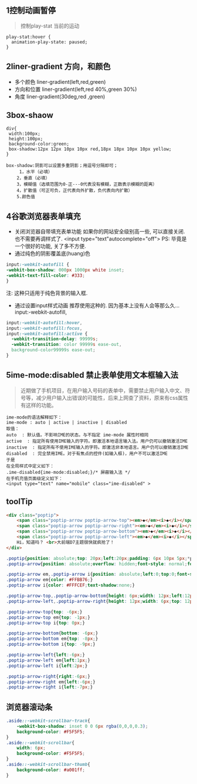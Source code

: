 ## 1控制动画暂停
> 控制play-stat 当前的运动
```
play-stat:hover {
  animation-play-state: paused;
}    
```
## 2liner-gradient 方向，和颜色
- 多个颜色 liner-gradient(left,red,green)
- 方向和位置 liner-gradient(left,red 40%,green 30%)
- 角度 liner-gradient(30deg,red ,green)

## 3box-shaow
````
div{ 
 width:100px; 
 height:100px;
 background-color:green;
 box-shadow:12px 12px 10px 10px red,18px 18px 10px 10px yellow;
} 

box-shadow:阴影可以设置多重阴影；用逗号分隔即可；
     1，水平（必填）
    2，垂直（必填）
    3，模糊值（选填范围为0-正---0代表没有模糊，正数表示模糊的距离）
    4，扩散值（可正可负，正代表向外扩散，负代表向内扩散）
    5.颜色值
````
## 4谷歌浏览器表单填充
- 关闭浏览器自带填充表单功能
如果你的网站安全级别高一些, 可以直接关闭. 也不需要再调样式了.
<input type="text"autocomplete="off">
PS: 毕竟是一个很好的功能, 关了多不方便.
- 通过纯色的阴影覆盖底(huang)色
```css
input:-webkit-autofill { 
-webkit-box-shadow: 000px 1000px white inset; 
-webkit-text-fill-color: #333;
}
```
注: 这种只适用于纯色背景的输入框.
- 通过设置input样式动画
推荐使用这种的. 因为基本上没有人会等那么久…
input:-webkit-autofill,    
```css
input:-webkit-autofill:hover,   
input:-webkit-autofill:focus,   
input:-webkit-autofill:active {    
  -webkit-transition-delay: 99999s;     
  -webkit-transition: color 99999s ease-out, 
  background-color99999s ease-out;  
}
```
## 5ime-mode:disabled 禁止表单使用文本框输入法

> 近期做了手机项目，在用户输入号码的表单中，需要禁止用户输入中文、符号等，减少用户输入出错误的可能性，后来上网查了资料，原来有css属性有这样的功能。

  ```
ime-mode的语法解释如下：
  ime-mode : auto | active | inactive | disabled
  取值：
  auto  : 默认值。不影响IME的状态。与不指定 ime-mode 属性时相同
  active  : 指定所有使用IME输入的字符。即激活本地语言输入法。用户仍可以撤销激活IME
  inactive  : 指定所有不使用IME输入的字符。即激活非本地语言。用户仍可以撤销激活IME
  disabled  : 完全禁用IME。对于有焦点的控件(如输入框)，用户不可以激活IME
  于是
  在全局样式中定义如下：
  .ime-disabled{ime-mode:disabled;}/* 屏蔽输入法 */
  在手机充值页面级定义如下：
  <input type="text" name="mobile" class="ime-disabled" >
```
## toolTip
```html
<div class="poptip">
    <span class="poptip-arrow poptip-arrow-top"><em>◆</em><i>◆</i></span>
    <span class="poptip-arrow poptip-arrow-right"><em>◆</em><i>◆</i></span>
    <span class="poptip-arrow poptip-arrow-bottom"><em>◆</em><i>◆</i></span>
    <span class="poptip-arrow poptip-arrow-left"><em>◆</em><i>◆</i></span>
    Hi，知道吗？ <br>大前端D7主题很快就疯抢了！
</div>
```
```css
.poptip{position: absolute;top: 20px;left:20px;padding: 6px 10px 5px;*padding: 7px 10px 4px;line-height: 16px;color: #DB7C22;font-size: 12px;background-color: #FFFCEF;border: solid 1px #FFBB76;border-radius: 2px;box-shadow: 0 0 3px #ddd;}
.poptip-arrow{position: absolute;overflow: hidden;font-style: normal;font-family: simsun;font-size: 12px;text-shadow:0 0 2px #ccc;}

.poptip-arrow em,.poptip-arrow i{position: absolute;left:0;top:0;font-style: normal;}
.poptip-arrow em{color: #FFBB76;}
.poptip-arrow i{color: #FFFCEF;text-shadow:none;}

.poptip-arrow-top,.poptip-arrow-bottom{height: 6px;width: 12px;left:12px;margin-left:-6px;}
.poptip-arrow-left,.poptip-arrow-right{height: 12px;width: 6px;top: 12px;margin-top:-6px;}

.poptip-arrow-top{top: -6px;}
.poptip-arrow-top em{top: -1px;}
.poptip-arrow-top i{top: 0px;}

.poptip-arrow-bottom{bottom: -6px;}
.poptip-arrow-bottom em{top: -8px;}
.poptip-arrow-bottom i{top: -9px;}

.poptip-arrow-left{left:-6px;}
.poptip-arrow-left em{left:1px;}
.poptip-arrow-left i{left:2px;}

.poptip-arrow-right{right:-6px;}
.poptip-arrow-right em{left:-6px;}
.poptip-arrow-right i{left:-7px;}
```

## 浏览器滚动条
```css
.aside::-webkit-scrollbar-track{
    -webkit-box-shadow: inset 0 0 6px rgba(0,0,0,0.3);
    background-color: #F5F5F5;
}
.aside::-webkit-scrollbar{
    width: 6px;
    background-color: #F5F5F5;
}
.aside::-webkit-scrollbar-thumb{
    background-color: #a001ff;
}
```










